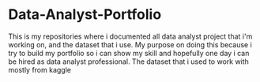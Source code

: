 # Data-Analyst-Portfolio

This is my repositories where i documented all data analyst project that i'm working on, and the dataset that i use. My purpose on doing this because i try to build my portfolio so i can show my skill and hopefully one day i can be hired as data analyst professional. 
The dataset that i used to work with mostly from kaggle
